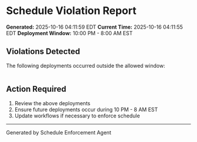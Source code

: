 # Schedule Violation Report

**Generated:** 2025-10-16 04:11:59 EDT
**Current Time:** 2025-10-16 04:11:55 EDT
**Deployment Window:** 10:00 PM - 8:00 AM EST

## Violations Detected

The following deployments occurred outside the allowed window:

```

```

## Action Required

1. Review the above deployments
2. Ensure future deployments occur during 10 PM - 8 AM EST
3. Update workflows if necessary to enforce schedule

---

Generated by Schedule Enforcement Agent
